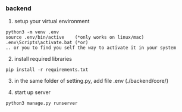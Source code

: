 ### backend
1. setup your virtual environment
```
python3 -m venv .env
source .env/bin/active    (*only works on linux/mac)
.env\Scripts\activate.bat (*or)
.. or you to find you self the way to activate it in your system
```
2. install required libraries
```
pip install -r requirements.txt
```
3. in the same folder of setting.py, add file .env (./backend/core/)
  
4. start up server
```
python3 manage.py runserver
```

